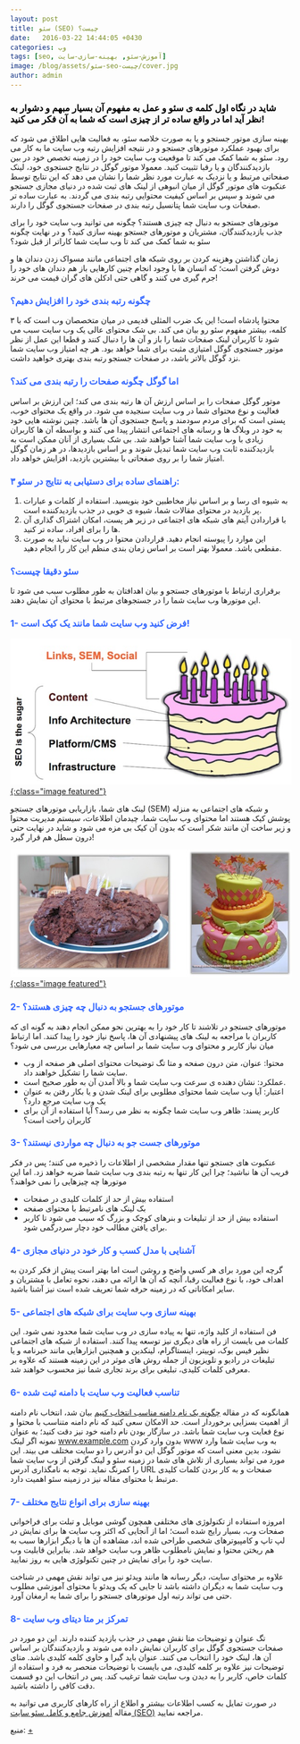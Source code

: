 ```yaml
---
layout: post
title: سئو (SEO) چیست؟
date:   2016-03-22 14:44:05 +0430
categories: وب
tags: [seo, آموزش-سئو, بهینه-سازی-سایت]
image: /blog/assets/سئو-seo-چیست/cover.jpg
author: admin
---
```


### <span style="color:#000000">شاید در نگاه اول کلمه ی سئو و عمل به مفهوم آن بسیار مبهم و دشوار به نظر آید اما در واقع ساده تر از چیزی است که شما به آن فکر می کنید!</span>

بهینه سازی موتور جستجو و یا به صورت خلاصه سئو، به فعالیت هایی اطلاق می شود که برای بهبود عملکرد موتورهای جستجو و در نتیجه افزایش رتبه وب سایت ما به کار می رود.
سئو به شما کمک می کند تا موقعیت وب سایت خود را در زمینه تخصص خود در بین بازدیدکنندگان و یا رقبا تثبیت کنید.
معمولا موتور گوگل در نتایج جستجوی خود، لینک صفحاتی مرتبط و یا نزدیک به عبارت مورد نظر شما را نشان می دهد که این نتایج توسط عنکبوت های موتور گوگل از میان انبوهی از لینک های ثبت شده در دنیای مجازی جستجو می شوند و سپس بر اساس کیفیت محتوایی رتبه بندی می گردند.
به عبارت ساده تر صفحات وب سایت شما پتانسیل رتبه بندی در صفحات جستجوی گوگل را دارند.

موتورهای جستجو به دنبال چه چیزی هستند؟ چگونه می توانید وب سایت خود را برای جذب بازدیدکنندگان، مشتریان و موتورهای جستجو بهینه سازی کنید؟
و در نهایت چگونه سئو به شما کمک می کند تا وب سایت شما کاراتر از قبل شود؟

<!--more-->

زمان گذاشتن وهزینه کردن بر روی شبکه های اجتماعی مانند مسواک زدن دندان ها و دوش گرفتن است؛
که انسان ها با وجود انجام چنین کارهایی باز هم دندان های خود را جرم گیری می کنند و گاهی حتی ادکلن های گران قیمت می خرند!


### <span style="color:#3366ff">چگونه رتبه بندی خود را افزایش دهیم؟</span>

محتوا پادشاه است!
این یک ضرب المثلی قدیمی در میان متخصصان وب است که با ۳ کلمه، بیشتر مفهوم سئو رو بیان می کند.
بی شک محتوای عالی یک وب سایت سبب می شود تا کاربران لینک صفحات شما را باز و آن ها را دنبال کنند و قطعا این عمل از نظر موتور جستجوی گوگل امتیازی مثبت برای شما خواهد بود.
هر چه امتیاز وب سایت شما نزد گوگل بالاتر باشد، در صفحات جستجو رتبه بندی بهتری خواهید داشت.


### <span style="color:#3366ff">اما گوگل چگونه صفحات را رتبه بندی می کند؟</span>

موتور گوگل صفحات را بر اساس ارزش آن ها رتبه بندی می کند؛
این ارزش بر اساس فعالیت و نوع محتوای شما در وب سایت سنجیده می شود. 
در واقع یک محتوای خوب، پستی است که برای مردم سودمند و پاسخ جستجوی آن ها باشد.
چنین نوشته هایی خود به خود در وبلاگ ها و رسانه های اجتماعی انتشار پیدا می کنند و بواسطه آن ها کاربران زیادی با وب سایت شما آشنا خواهند شد.
بی شک بسیاری از آنان ممکن است به بازدیدکننده ثابت وب سایت شما تبدیل شوند و بر اساس بازدیدها، در هر زمان گوگل امتیاز شما را بر روی صفحاتی با بیشترین بازدید، افزایش خواهد داد.


### <span style="color:#3366ff">۳ راهنمای ساده برای دستیابی به نتایج در سئو:</span>

1. به شیوه ای رسا و بر اساس نیاز مخاطبین خود بنویسید.
استفاده از کلمات و عبارات پر بازدید در محتوای مقالات شما، شیوه ی خوبی در جذب بازدیدکننده است.
2. با قراردادن آیتم های شبکه های اجتماعی در زیر هر پست، امکان اشتراک گذاری آن ها را برای افراد، ساده تر کنید.
3. این موارد را پیوسته انجام دهید. قراردادن محتوا در وب سایت نباید به صورت مقطعی باشد. معمولا بهتر است بر اساس زمان بندی منظم این کار را انجام دهید.


### <span style="color:#3366ff">سئو دقیقا چیست؟</span>

برقراری ارتباط با موتورهای جستجو و بیان اهدافتان به طور مطلوب سبب می شود تا این موتورها وب سایت شما را در جستجوهای مرتبط با محتوای آن نمایش دهند.


### <span style="color:#3366ff">1- فرض کنید وب سایت شما مانند یک کیک است!</span>

[![cake-seo-site](/blog/assets/سئو-seo-چیست/cake-seo-site.jpg "cake-seo-site"){:class="image featured"}][cake-seo-site]

لینک های شما، بازاریابی موتورهای جستجو (SEM) و شبکه های اجتماعی به منزله پوشش کیک هستند اما محتوای وب سایت شما، چیدمان اطلاعات، سیستم مدیریت محتوا و زیر ساخت آن مانند شکر است که بدون آن کیک بی مزه می شود و شاید در نهایت حتی درون سطل هم قرار گیرد!

[![cake](/blog/assets/سئو-seo-چیست/cake.jpg "cake"){:class="image featured"}][cake]


### <span style="color:#3366ff">2- موتورهای جستجو به دنبال چه چیزی هستند؟</span>

موتورهای جستجو در تلاشند تا کار خود را به بهترین نحو ممکن انجام دهند به گونه ای که کاربران با مراجعه به لینک های پیشنهادی آن ها، پاسخ نیاز خود را پیدا کنند.
اما ارتباط میان نیاز کاربر و محتوای وب سایت شما بر اساس چه معیارهایی بررسی می شود؟

- محتوا: عنوان، متن درون صفحه و متا تگ توضیحات محتوای اصلی هر صفحه از وب سایت شما را تشکیل خواهند داد.
- عملکرد: نشان دهنده ی سرعت وب سایت شما و بالا آمدن آن به طور صحیح است.
- اعتبار: آیا وب سایت شما محتوای مطلوبی برای لینک شدن و یا بکار رفتن به عنوان یک وب سایت مرجع دارد؟
- کاربر پسند: ظاهر وب سایت شما چگونه به نظر می رسد؟ آیا استفاده از آن برای کاربران راحت است؟


### <span style="color:#3366ff">3- موتورهای جست جو به دنبال چه مواردی نیستند؟</span>

عنکبوت های جستجو تنها مقدار مشخصی از اطلاعات را ذخیره می کنند؛
پس در فکر فریب آن ها نباشید؛
چرا این کار تنها به رتبه بندی وب سایت شما ضربه خواهد زد.
اما این موتورها چه چیزهایی را نمی خواهند؟

- استفاده بیش از حد از کلمات کلیدی در صفحات
- بک لینک های نامرتبط با محتوای صفحه
- استفاده بیش از حد از تبلیغات و بنرهای کوچک و بزرگ که سبب می شود تا کاربر برای یافتن مطالب خود دچار سردرگمی شود.


### <span style="color:#3366ff">4- آشنایی با مدل کسب و کار خود در دنیای مجازی</span>

گرچه این مورد برای هر کسی واضح و روشن است اما بهتر است پیش از فکر کردن به اهداف خود، با نوع فعالیت رقبا، آنچه که آن ها ارائه می دهند، نحوه تعامل با مشتریان و سایر امکاناتی که در زمینه حرفه شما تعریف شده است نیز آشنا باشید.


### <span style="color:#3366ff">5- بهینه سازی وب سایت برای شبکه های اجتماعی</span>

فن استفاده از کلید واژه، تنها به پیاده سازی در وب سایت شما محدود نمی شود.
این کلمات می بایست از راه های دیگری نیز توسعه پیدا کنند. 
استفاده از شبکه های اجتماعی نظیر فیس بوک، توییتر، اینستاگرام، لینکدین و همچنین ابزارهایی مانند خبرنامه و یا تبلیغات در رادیو و تلویزیون از جمله روش های موثر در این زمینه هستند که علاوه بر معرفی کلمات کلیدی، تبلیغی برای برند تجاری شما نیز محسوب خواهند شد.


### <span style="color:#3366ff">6- تناسب فعالیت وب سایت با دامنه ثبت شده</span>

همانگونه که در مقاله
[چگونه یک نام دامنه مناسب انتخاب کنیم][choose-domain]
بیان شد، انتخاب نام دامنه از اهمیت بسزایی برخوردار است.
حد الامکان سعی کنید که نام دامنه متناسب با محتوا و نوع فعایت وب سایت شما باشد.
در سازگار بودن نام دامنه خود نیز دقت کنید؛
به عنوان نمونه اگر لینک www.example.com بدون وارد کردن www به وب سایت شما وارد نشود، بدین معنی است که موتور گوگل این دو آدرس را دو سایت مختلف می بیند.
این مورد می تواند بسیاری از تلاش های شما در زمینه سئو و لینک گرفتن از وب سایت شما را کمرنگ نماید.
توجه به نامگذاری آدرس URL صفحات و به کار بردن کلمات کلیدی مرتبط با محتوای مقاله نیز در زمینه سئو اهمیت دارد.


### <span style="color:#3366ff">7- بهینه سازی برای انواع نتایج مختلف</span>

امروزه استفاده از تکنولوژی های مختلفی همچون گوشی موبایل و تبلت برای فراخوانی صفحات وب، بسیار رایج شده است؛
اما از آنجایی که اکثر وب سایت ها برای نمایش در لپ تاپ و کامپیوترهای شخصی طراحی شده اند، مشاهده آن ها با دیگر ابزارها سبب به هم ریختن محتوا و نمایش نامطلوب ظاهر وب سایت خواهد شد.
بنابراین قابلیت وب سایت خود را برای نمایش در چنین تکنولوژی هایی به روز نمایید.

علاوه بر محتوای سایت، دیگر رسانه ها مانند ویدئو نیز می تواند نقش مهمی در شناخت وب سایت شما به دیگران داشته باشد تا جایی که یک ویدئو با محتوای آموزشی مطلوب حتی می تواند رتبه اول موتورهای جستجو را برای شما به ارمغان آورد.


### <span style="color:#3366ff">8- تمرکز بر متا دیتای وب سایت</span>

تگ عنوان و توضیحات متا نقش مهمی در جذب بازدید کننده دارند.
این دو مورد در صفحات جستجوی گوگل برای کاربران نمایش داده می شوند و بازدیدکنندگان بر اساس آن ها، لینک خود را انتخاب می کنند.
عنوان باید گیرا و حاوی کلمه کلیدی باشد.
متای توضیحات نیز علاوه بر کلمه کلیدی، می بایست با توضیحات منحصر به فرد و استفاده از کلمات خاص، کاربر را به دیدن وب سایت شما ترغیب کند.
پس در انتخاب این دو قسمت دقت کافی را داشته باشید.

در صورت تمایل به کسب اطلاعات بیشتر و اطلاع از راه کارهای کاربری می توانید به مقاله
[آموزش جامع و کامل سئو سایت (SEO)][tutorial-seo]
مراجعه نمایید.

منبع:
[+][source]

[cake-seo-site]: /blog/assets/سئو-seo-چیست/cake-seo-site.jpg "cake-seo-site"
[cake]: /blog/assets/سئو-seo-چیست/cake.jpg "cake"
[choose-domain]: http://tajanweb.com/1205 "چگونه یک نام دامنه مناسب انتخاب کنیم"
[tutorial-seo]: http://tajanweb.com/594 "آموزش جامع و کامل سئو سایت (SEO)"
[source]: http://tajanweb.com/1408 "سئو (SEO) چیست؟"
